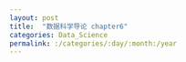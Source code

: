 ```yaml
---
layout: post
title:  "数据科学导论 chapter6"
categories: Data_Science
permalink: :/categories/:day/:month:/year
---
```


